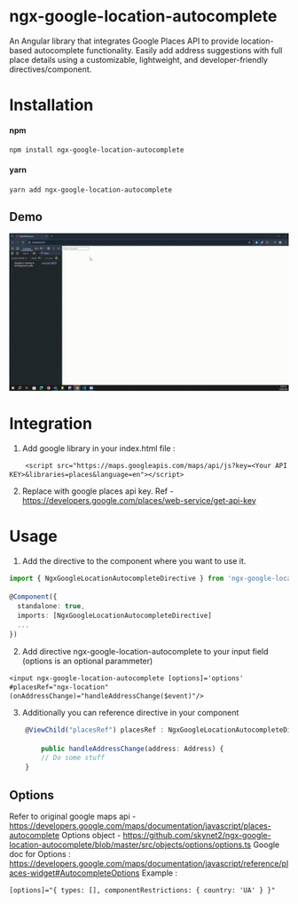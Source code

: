 # ngx-google-location-autocomplete

An Angular library that integrates Google Places API to provide location-based autocomplete functionality. Easily add address suggestions with full place details using a customizable, lightweight, and developer-friendly directives/component.

# Installation

#### npm

```
npm install ngx-google-location-autocomplete
```

#### yarn

```
yarn add ngx-google-location-autocomplete
```

## Demo

[![Watch the demo](https://raw.githubusercontent.com/mumair4462/ngx-google-location-autocomplete/main/assets/demo-thumbnail.gif)](https://raw.githubusercontent.com/mumair4462/ngx-google-location-autocomplete/main/assets/demo-thumbnail.webm)



# Integration

1. Add google library in your index.html file :

```
    <script src="https://maps.googleapis.com/maps/api/js?key=<Your API KEY>&libraries=places&language=en"></script>
```

2. Replace <You API KEY> with google places api key. Ref - https://developers.google.com/places/web-service/get-api-key

# Usage

1. Add the directive to the component where you want to use it.

```ts
import { NgxGoogleLocationAutocompleteDirective } from 'ngx-google-location-autocomplete';

@Component({
  standalone: true,
  imports: [NgxGoogleLocationAutocompleteDirective]
  ...
})
```

2. Add directive ngx-google-location-autocomplete to your input field (options is an optional parammeter)

```
<input ngx-google-location-autocomplete [options]='options' #placesRef="ngx-location" (onAddressChange)="handleAddressChange($event)"/>
```

3. Additionally you can reference directive in your component

```ts
    @ViewChild("placesRef") placesRef : NgxGoogleLocationAutocompleteDirective;

        public handleAddressChange(address: Address) {
        // Do some stuff
    }
```

## Options

Refer to original google maps api - https://developers.google.com/maps/documentation/javascript/places-autocomplete
Options object - https://github.com/skynet2/ngx-google-location-autocomplete/blob/master/src/objects/options/options.ts
Google doc for Options : https://developers.google.com/maps/documentation/javascript/reference/places-widget#AutocompleteOptions
Example :

```html
[options]="{ types: [], componentRestrictions: { country: 'UA' } }"
```